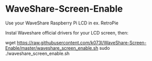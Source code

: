 # WaveShare-Screen-Enable
Use your WaveShare Raspberry Pi LCD in ex. RetroPie

Instal Waveshare official drivers for your LCD screen, then:

wget https://raw.githubusercontent.com/k073l/WaveShare-Screen-Enable/master/waveshare_screen_enable.sh
sudo ./waveshare_screen_enable.sh

